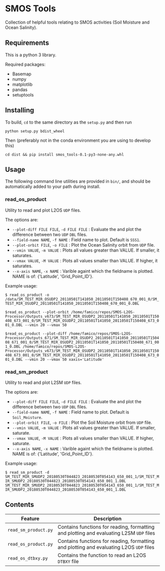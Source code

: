 # SMOS Tools

Collection of helpful tools relating to SMOS activities (Soil Moisture and Ocean Salinity).

## Requirements

This is a python 3 library.

Required packages:

- Basemap
- numpy
- matplotlib
- pandas
- setuptools

## Installing

To build, `cd` to the same directory as the `setup.py` and then run

`python setup.py bdist_wheel`

Then (preferably not in the conda environment you are using to develop this)

`cd dist && pip install smos_tools-0.1-py3-none-any.whl`

## Usage

The following command line utilities are provided in `bin/`, and should be
automatically added to your path during install.

### read_os_product

Utility to read and plot L2OS `UDP` files.

The options are:

- `--plot-diff FILE FILE`, `-d FILE FILE` : Evaluate the and plot the difference between two `UDP` `DBL` files.
- `--field-name NAME`, `-f NAME` : Field name to plot. Default is `SSS1`.
- `--plot-orbit FILE`, `-o FILE` : Plot the Ocean Salinity orbit from `UDP` file.
- `--vmin VALUE`, `-m VALUE` : Plots all values greater than VALUE. If smaller, it saturates.
- `--vmax VALUE`, `-M VALUE` : Plots all values smaller than VALUE. If higher, it saturates.
- `--x-axis NAME`, `-x NAME` : Varible againt which the fieldname is plotted. NAME is of: {'Latitude', 'Grid_Point_ID'}.

Example usage:

`$ read_os_product -o /data/SM_TEST_MIR_OSUDP2_20110501T141050_20110501T150408_670_001_0/SM_TEST_MIR_OSUDP2_20110501T141050_20110501T150408_670_001_0.DBL`

`$read_os_product --plot-orbit /home/famico/repos/SMOS-L2OS-Processor/Outputs_v673/SM_TEST_MIR_OSUDP2_20110501T141050_20110501T150408_673_001_0/SM_TEST_MIR_OSUDP2_20110501T141050_20110501T150408_673_001_0.DBL --vmin 20 --vmax 50`

`$read_os_product --plot-diff /home/famico/repos/SMOS-L2OS-Processor/Outputs_671/SM_TEST_MIR_OSUDP2_20110501T141050_20110501T150408_671_001_0/SM_TEST_MIR_OSUDP2_20110501T141050_20110501T150408_671_001_0.DBL
/home/famico/repos/SMOS-L2OS-Processor/Outputs_v673/SM_TEST_MIR_OSUDP2_20110501T141050_20110501T150408_673_001_0/SM_TEST_MIR_OSUDP2_20110501T141050_20110501T150408_673_001_0.DBL --vmin 20 --vmax 50 xaxis='Latitude'`



### read_sm_product

Utility to read and plot L2SM `UDP` files.

The options are:

- `--plot-diff FILE FILE`, `-d FILE FILE` : Evaluate the and plot the difference between two `UDP` `DBL` files.
- `--field-name NAME`, `-f NAME` : Field name to plot. Default is `Soil_Moisture`.
- `--plot-orbit FILE`, `-o FILE` : Plot the Soil Moisture orbit from `UDP` file.
- `--vmin VALUE`, `-m VALUE` : Plots all values greater than VALUE. If smaller, saturate.
- `--vmax VALUE`, `-M VALUE` : Plots all values smaller than VALUE. If higher, saturate.
- `--x-axis NAME`, `-x NAME` : Varible againt which the fieldname is plotted. NAME is of: {'Latitude', 'Grid_Point_ID'}.


Example usage:

`$ read_sm_product -d SM_TEST_MIR_SMUDP2_20180530T044823_20180530T054143_650_001_1/SM_TEST_MIR_SMUDP2_20180530T044823_20180530T054143_650_001_1.DBL SM_TEST_MIR_SMUDP2_20180530T044823_20180530T054143_650_001_1/SM_TEST_MIR_SMUDP2_20180530T044823_20180530T054143_650_001_1.DBL`

## Contents

| Feature | Description |
|---------|-------------|
| `read_sm_product.py` | Contains functions for reading, formatting and plotting and evaluating L2SM `UDP` files |
| `read_os_product.py` | Contains functions for reading, formatting and plotting and evaluating L2OS `UDP` files |
| `read_os_dtbxy.py` | Contains the function to read an L2OS `DTBXY` file |

